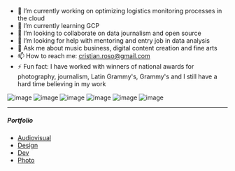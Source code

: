 - 🔭 I’m currently working on optimizing logistics monitoring processes in the cloud
- 🌱 I’m currently learning GCP
- 👯 I’m looking to collaborate on data journalism and open source
- 🤔 I’m looking for help with mentoring and entry job in data analysis
- 💬 Ask me about music business, digital content creation and fine arts
- 📫 How to reach me: cristian.roso@gmail.com
- ⚡ Fun fact: I have worked with winners of national awards for photography, journalism, Latin Grammy's, Grammy's and I still have a hard time believing in my work

![image](https://github.com/Crawbyte/Crawbyte/assets/21986765/524eab67-a090-4268-875e-158fe8af1404) ![image](https://github.com/Crawbyte/Crawbyte/assets/21986765/0bcd355b-5ed4-4546-b71b-03065339d705)  ![image](https://github.com/Crawbyte/Crawbyte/assets/21986765/9181b1f7-8b91-46ed-9692-d61716a362ff)
![image](https://github.com/Crawbyte/Crawbyte/assets/21986765/ad6411a5-464b-4cd5-bee0-80f2235d4058) ![image](https://github.com/Crawbyte/Crawbyte/assets/21986765/2444a4df-7d60-45c5-ab57-429015b975de) ![image](https://github.com/Crawbyte/Crawbyte/assets/21986765/39639aed-e533-4e26-a128-cfda8ab81fea)








---
##### Portfolio
* [Audiovisual](https://www.youtube.com/playlist?list=PLq6KwRNMDsuStJvkI5ZFwbkgLM5BYt_jO)
* [Design](https://www.behance.net/cristianroso)
* [Dev](https://github.com/Crawbyte/)
* [Photo](https://www.flickr.com/photos/75347077@N06/)
